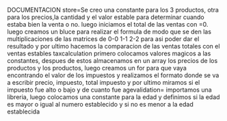 DOCUMENTACION
store=Se creo una constante para los 3 productos, otra para los precios,la cantidad y el valor estable para determinar cuando estaba bien la venta o no. luego iniciamos el total de las ventas con =0. luego creamos un bluce para realizar el formula de modo que se den las multiplicaciones de las matrices de 0-0 1-1 2-2 para asi poder dar el resultado y por ultimo hacemos la comparacion de las ventas totales con el ventas estables 
taxcalculation primero colocamos valores magicos a las constantes, despues de estos almacenamos en un array los precios de los productos y los productos, luego creamos un for para que vaya encontrando el valor de los impuestos y realizamos el formato donde se va a escribir precio, impuesto, total impuesto y por ultimo miramos si el impuesto fue alto o bajo  y de cuanto fue
agevalidation= importamos una libreria, luego colocamos una constante para la edad y definimos si la edad es mayor o igual al numero establecido y si no es menor a la edad establecida